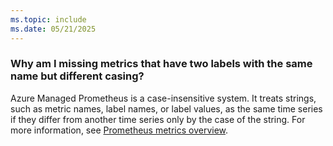 ```yaml
---
ms.topic: include
ms.date: 05/21/2025
---
```


### Why am I missing metrics that have two labels with the same name but different casing?

Azure Managed Prometheus is a case-insensitive system. It treats strings, such as metric names, label names, or label values, as the same time series if they differ from another time series only by the case of the string. For more information, see [Prometheus metrics overview](../prometheus-metrics-overview.md#case-sensitivity).
